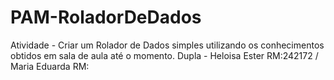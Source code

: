 # PAM-RoladorDeDados
Atividade - Criar um Rolador de Dados simples utilizando os conhecimentos obtidos em sala de aula até o momento.
Dupla - Heloisa Ester RM:242172 / Maria Eduarda RM:
